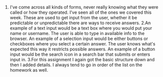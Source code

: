 1. I've come across all kinds of forms, never really knowing what they were called or how they operated. I've seen all of the ones we covered this week. These are used to get input from the user, whether it be predictable or unpredictable there are ways to receive answers.
2.An example of a text input would be a text box where you would put your name or username. The user is able to type in available info to the browser. An example of a selection input would be either buttons or checkboxes where you select a certain answer. The user knows what's expected this way it restricts possible answers. An example of a button input would be the search icon in a search bar that submits or enters input in. 
3.For this assignment I again got the basic structure down and then I added details. I always tend to go in order of the list on the homework as well.

